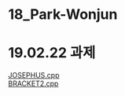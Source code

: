 # 18_Park-Wonjun

# 19.02.22 과제
<a href=https://github.com/Aaaaiiiiiee/AlgorithmPractice/blob/master/19.02.22/JOSEPHUS.cpp>JOSEPHUS.cpp</a></br>
<a href=https://github.com/Aaaaiiiiiee/AlgorithmPractice/blob/master/19.02.22/BRACKETS2.cpp>BRACKET2.cpp</a></br>
